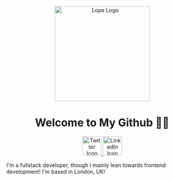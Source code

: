 <p align="center">
  <a href="https://www.lopeariyo.dev/ ">
    <img alt="Lope Logo" src="https://pbs.twimg.com/profile_images/1248697046883762176/A80erP3V_400x400.png" width="250" />
  </a>

</p>

<h1 align="center" >Welcome to My Github 👋🏾</h1>

<div align="center">

<a href="https://twitter.com/lopeariyodev">
    <img alt="Twitter Icon" src="https://cdn4.iconfinder.com/data/icons/a-s-social-set/256/twitter-512.png" width="50" />
  </a>
    <a href="https://www.linkedin.com/in/lopeariyo/">
    <img alt="LinkedIn Icon" src="https://cdn4.iconfinder.com/data/icons/a-s-social-set/256/linkedin-512.png" width="50" />
  </a>

</div>

<p> I'm a fullstack developer, though I mainly lean towards frontend development! I'm based in London, UK!</p>

<!--
**LopeAriyo/LopeAriyo** is a ✨ _special_ ✨ repository because its `README.md` (this file) appears on your GitHub profile.

Here are some ideas to get you started:

- 🔭 I’m currently working on ...
- 🌱 I’m currently learning ...
- 👯 I’m looking to collaborate on ...
- 🤔 I’m looking for help with ...
- 💬 Ask me about ...
- 📫 How to reach me: ...
- 😄 Pronouns: ...
- ⚡ Fun fact: ...
-->

